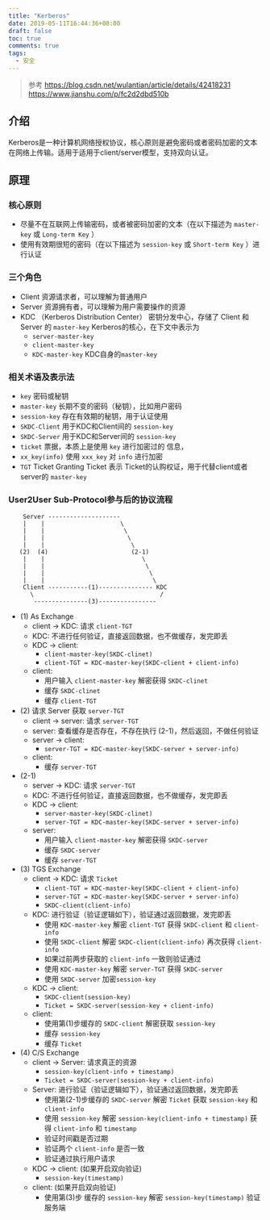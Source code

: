 ```yaml
---
title: "Kerberos"
date: 2019-05-11T16:44:36+08:00
draft: false
toc: true
comments: true
tags:
  - 安全
---
```


> 参考 https://blog.csdn.net/wulantian/article/details/42418231
> https://www.jianshu.com/p/fc2d2dbd510b

## 介绍

Kerberos是一种计算机网络授权协议，核心原则是避免密码或者密码加密的文本在网络上传输。适用于适用于client/server模型，支持双向认证。

## 原理

### 核心原则

* 尽量不在互联网上传输密码，或者被密码加密的文本（在以下描述为 `master-key` 或 `Long-term Key` ）
* 使用有效期很短的密码（在以下描述为 `session-key` 或 `Short-term Key` ）进行认证

### 三个角色

* Client 资源请求者，可以理解为普通用户
* Server 资源拥有者，可以理解为用户需要操作的资源
* KDC （Kerberos Distribution Center） 密钥分发中心，存储了 Client 和 Server 的 `master-key` Kerberos的核心，在下文中表示为
  * `server-master-key`
  * `client-master-key`
  * `KDC-master-key` KDC自身的`master-key`

### 相关术语及表示法

* `key` 密码或秘钥
* `master-key` 长期不变的密码（秘钥），比如用户密码
* `session-key` 存在有效期的秘钥，用于认证使用
* `SKDC-Client` 用于KDC和Client间的 `session-key`
* `SKDC-Server` 用于KDC和Server间的 `session-key`
* `ticket` 票据，本质上是使用 `key` 进行加密过的 信息，
* `xx_key(info)` 使用 `xxx_key` 对 `info` 进行加密
* `TGT` Ticket Granting Ticket 表示 Ticket的认购权证，用于代替client或者server的 `master-key`

### User2User Sub-Protocol参与后的协议流程

```
    Server --------------------
    |    |                     \
    |    |                      \
    |    |                       \
    |    |                        \
   (2)  (4)                       (2-1)
    |    |                           \
    |    |                            \
    |    |                             \
    |    |                              \
    Client -----------(1)--------------- KDC
      \                                   /
       ---------------(3)----------------
```

* (1) As Exchange
	* client -> KDC: 请求 `client-TGT`
	* KDC: 不进行任何验证，直接返回数据，也不做缓存，发完即丢
	* KDC -> client:
		* `client-master-key(SKDC-clinet)`
		* `client-TGT = KDC-master-key(SKDC-client + client-info)`
	* client:
		* 用户输入 `client-master-key` 解密获得 `SKDC-clinet`
		* 缓存 `SKDC-clinet`
		* 缓存 `client-TGT`
* (2) 请求 Server 获取 `server-TGT`
	* client -> server: 请求 `server-TGT`
	* server: 查看缓存是否存在，不存在执行 (2-1)，然后返回，不做任何验证
	* server -> client:
		* `server-TGT = KDC-master-key(SKDC-server + server-info)`
	* client:
		* 缓存 `server-TGT`
* (2-1)
	* server -> KDC: 请求 `server-TGT`
	* KDC: 不进行任何验证，直接返回数据，也不做缓存，发完即丢
	* KDC -> client:
		* `server-master-key(SKDC-clinet)`
		* `server-TGT = KDC-master-key(SKDC-server + server-info)`
	* server:
		* 用户输入 `client-master-key` 解密获得 `SKDC-server`
		* 缓存 `SKDC-server`
		* 缓存 `server-TGT`
* (3) TGS Exchange
	* client -> KDC: 请求 `Ticket`
		* `client-TGT = KDC-master-key(SKDC-client + client-info)`
		* `server-TGT = KDC-master-key(SKDC-server + server-info)`
		* `SKDC-client(client-info)`
	* KDC: 进行验证（验证逻辑如下），验证通过返回数据，发完即丢
		* 使用 `KDC-master-key` 解密 `client-TGT` 获得 `SKDC-client` 和 `client-info`
		* 使用 `SKDC-client` 解密 `SKDC-client(client-info)` 再次获得 `client-info`
		* 如果过前两步获取的 `client-info` 一致则验证通过
		* 使用 `KDC-master-key` 解密 `server-TGT` 获得 `SKDC-server`
		* 使用 `SKDC-server` 加密`session-key`
	* KDC -> client:
		* `SKDC-client(session-key)`
		* `Ticket = SKDC-server(session-key + client-info)`
	* client:
		* 使用第(1)步缓存的 `SKDC-client` 解密获取 `session-key`
		* 缓存 `session-key`
		* 缓存 `Ticket`
* (4) C/S Exchange
	* client -> Server: 请求真正的资源
		* `session-key(client-info + timestamp)`
		* `Ticket = SKDC-server(session-key + client-info)`
	* Server: 进行验证（验证逻辑如下），验证通过返回数据，发完即丢
		* 使用第(2-1)步缓存的 `SKDC-server` 解密 `Ticket` 获取 `session-key` 和 `client-info`
		* 使用 `session-key` 解密 `session-key(client-info + timestamp)` 获得 `client-info` 和 `timestamp`
		* 验证时间戳是否过期
		* 验证两个 `client-info` 是否一致
		* 验证通过执行用户请求
	* KDC -> client: (如果开启双向验证)
		* `session-key(timestamp)`
	* client: (如果开启双向验证)
		* 使用第(3)步 缓存的 `session-key` 解密 `session-key(timestamp)` 验证服务端